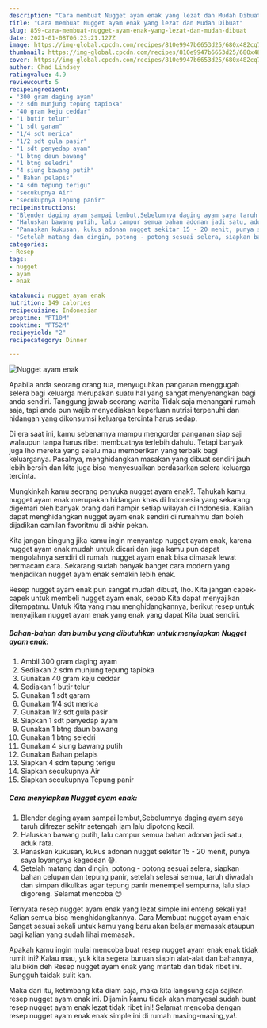 ```yaml
---
description: "Cara membuat Nugget ayam enak yang lezat dan Mudah Dibuat"
title: "Cara membuat Nugget ayam enak yang lezat dan Mudah Dibuat"
slug: 859-cara-membuat-nugget-ayam-enak-yang-lezat-dan-mudah-dibuat
date: 2021-01-08T06:23:21.127Z
image: https://img-global.cpcdn.com/recipes/810e9947b6653d25/680x482cq70/nugget-ayam-enak-foto-resep-utama.jpg
thumbnail: https://img-global.cpcdn.com/recipes/810e9947b6653d25/680x482cq70/nugget-ayam-enak-foto-resep-utama.jpg
cover: https://img-global.cpcdn.com/recipes/810e9947b6653d25/680x482cq70/nugget-ayam-enak-foto-resep-utama.jpg
author: Chad Lindsey
ratingvalue: 4.9
reviewcount: 5
recipeingredient:
- "300 gram daging ayam"
- "2 sdm munjung tepung tapioka"
- "40 gram keju ceddar"
- "1 butir telur"
- "1 sdt garam"
- "1/4 sdt merica"
- "1/2 sdt gula pasir"
- "1 sdt penyedap ayam"
- "1 btng daun bawang"
- "1 btng seledri"
- "4 siung bawang putih"
- " Bahan pelapis"
- "4 sdm tepung terigu"
- "secukupnya Air"
- "secukupnya Tepung panir"
recipeinstructions:
- "Blender daging ayam sampai lembut,Sebelumnya daging ayam saya taruh difrezer sekitr setengah jam lalu dipotong kecil."
- "Haluskan bawang putih, lalu campur semua bahan adonan jadi satu, aduk rata."
- "Panaskan kukusan, kukus adonan nugget sekitar 15 - 20 menit, punya saya loyangnya kegedean 😅."
- "Setelah matang dan dingin, potong - potong sesuai selera, siapkan bahan celupan dan tepung panir, setelah selesai semua, taruh diwadah dan simpan dikulkas agar tepung panir menempel sempurna, lalu siap digoreng. Selamat mencoba 😊"
categories:
- Resep
tags:
- nugget
- ayam
- enak

katakunci: nugget ayam enak 
nutrition: 149 calories
recipecuisine: Indonesian
preptime: "PT10M"
cooktime: "PT52M"
recipeyield: "2"
recipecategory: Dinner

---
```



![Nugget ayam enak](https://img-global.cpcdn.com/recipes/810e9947b6653d25/680x482cq70/nugget-ayam-enak-foto-resep-utama.jpg)

Apabila anda seorang orang tua, menyuguhkan panganan menggugah selera bagi keluarga merupakan suatu hal yang sangat menyenangkan bagi anda sendiri. Tanggung jawab seorang  wanita Tidak saja menangani rumah saja, tapi anda pun wajib menyediakan keperluan nutrisi terpenuhi dan hidangan yang dikonsumsi keluarga tercinta harus sedap.

Di era  saat ini, kamu sebenarnya mampu mengorder panganan siap saji walaupun tanpa harus ribet membuatnya terlebih dahulu. Tetapi banyak juga lho mereka yang selalu mau memberikan yang terbaik bagi keluarganya. Pasalnya, menghidangkan masakan yang dibuat sendiri jauh lebih bersih dan kita juga bisa menyesuaikan berdasarkan selera keluarga tercinta. 



Mungkinkah kamu seorang penyuka nugget ayam enak?. Tahukah kamu, nugget ayam enak merupakan hidangan khas di Indonesia yang sekarang digemari oleh banyak orang dari hampir setiap wilayah di Indonesia. Kalian dapat menghidangkan nugget ayam enak sendiri di rumahmu dan boleh dijadikan camilan favoritmu di akhir pekan.

Kita jangan bingung jika kamu ingin menyantap nugget ayam enak, karena nugget ayam enak mudah untuk dicari dan juga kamu pun dapat mengolahnya sendiri di rumah. nugget ayam enak bisa dimasak lewat bermacam cara. Sekarang sudah banyak banget cara modern yang menjadikan nugget ayam enak semakin lebih enak.

Resep nugget ayam enak pun sangat mudah dibuat, lho. Kita jangan capek-capek untuk membeli nugget ayam enak, sebab Kita dapat menyajikan ditempatmu. Untuk Kita yang mau menghidangkannya, berikut resep untuk menyajikan nugget ayam enak yang enak yang dapat Kita buat sendiri.

<!--inarticleads1-->

##### Bahan-bahan dan bumbu yang dibutuhkan untuk menyiapkan Nugget ayam enak:

1. Ambil 300 gram daging ayam
1. Sediakan 2 sdm munjung tepung tapioka
1. Gunakan 40 gram keju ceddar
1. Sediakan 1 butir telur
1. Gunakan 1 sdt garam
1. Gunakan 1/4 sdt merica
1. Gunakan 1/2 sdt gula pasir
1. Siapkan 1 sdt penyedap ayam
1. Gunakan 1 btng daun bawang
1. Gunakan 1 btng seledri
1. Gunakan 4 siung bawang putih
1. Gunakan  Bahan pelapis
1. Siapkan 4 sdm tepung terigu
1. Siapkan secukupnya Air
1. Siapkan secukupnya Tepung panir




<!--inarticleads2-->

##### Cara menyiapkan Nugget ayam enak:

1. Blender daging ayam sampai lembut,Sebelumnya daging ayam saya taruh difrezer sekitr setengah jam lalu dipotong kecil.
1. Haluskan bawang putih, lalu campur semua bahan adonan jadi satu, aduk rata.
1. Panaskan kukusan, kukus adonan nugget sekitar 15 - 20 menit, punya saya loyangnya kegedean 😅.
1. Setelah matang dan dingin, potong - potong sesuai selera, siapkan bahan celupan dan tepung panir, setelah selesai semua, taruh diwadah dan simpan dikulkas agar tepung panir menempel sempurna, lalu siap digoreng. Selamat mencoba 😊




Ternyata resep nugget ayam enak yang lezat simple ini enteng sekali ya! Kalian semua bisa menghidangkannya. Cara Membuat nugget ayam enak Sangat sesuai sekali untuk kamu yang baru akan belajar memasak ataupun bagi kalian yang sudah lihai memasak.

Apakah kamu ingin mulai mencoba buat resep nugget ayam enak enak tidak rumit ini? Kalau mau, yuk kita segera buruan siapin alat-alat dan bahannya, lalu bikin deh Resep nugget ayam enak yang mantab dan tidak ribet ini. Sungguh taidak sulit kan. 

Maka dari itu, ketimbang kita diam saja, maka kita langsung saja sajikan resep nugget ayam enak ini. Dijamin kamu tiidak akan menyesal sudah buat resep nugget ayam enak lezat tidak ribet ini! Selamat mencoba dengan resep nugget ayam enak enak simple ini di rumah masing-masing,ya!.

